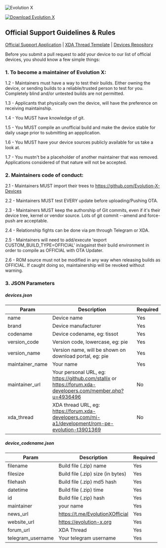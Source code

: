 ![Evolution X](https://github.com/Evolution-X/platform_manifest/raw/pie/EvoBanner.png)

[![Download Evolution X](https://img.shields.io/sourceforge/dt/evolution-x.svg)](https://sourceforge.net/projects/evolution-x/files/latest/download)

## Official Support Guidelines & Rules

[Official Support Application](https://docs.google.com/forms/d/e/1FAIpQLSe6InJeF09OMKV1G6-o9z0qhSebqvPAv4xyAuF2Ex8g7zJhiA/viewform) | [XDA Thread Template](https://raw.githubusercontent.com/Evolution-X-Devices/official_devices/master/xda/xda_template.txt) | [Devices Repository](https://github.com/Evolution-X-Devices)

Before you submit a pull request to add your device to our list of official devices, you should know a few simple things:

### 1. To become a maintainer of Evolution X:

1.2 - Maintainers must have a way to test their builds. Either owning the device, or sending builds to a reliable/trusted person to test for you. Completely blind and/or untested builds are not permitted.

1.3 - Applicants that physically own the device, will have the preference on receiving maintainship.

1.4 - You MUST have knowledge of git.

1.5 - You MUST compile an unofficial build and make the device stable for daily usage prior to submitting an appplication.

1.6 - You MUST have your device sources publicly available for us take a look at.

1.7 - You mustn't be a placeholder of another maintainer that was removed. Applications considered of that nature will not be accepted.

### 2. Maintainers code of conduct:

2.1 - Maintainers MUST import their trees to https://github.com/Evolution-X-Devices

2.2 - Maintainers MUST test EVERY update before uploading/Pushing OTA.

2.3 - Maintainers MUST keep the authorship of Git commits, even if it's their device tree, kernel or vendor source. Lots of git commit --amend and force-push are acceptable.

2.4 - Relationship fights can be done via pm through Telegram or XDA.

2.5 - Maintainers will need to add/execute 'export CUSTOM_BUILD_TYPE=OFFICIAL' in/against their build environment in order to compile as OFFICIAL with OTA Updater.

2.6 - ROM source must not be modified in any way when releasing builds as OFFICIAL. If caught doing so, maintainership will be revoked without warning.

### 3. JSON Parameters

##### devices.json
| Param | Description | Required |
|--|--|--|
| name | Device name | Yes |
| brand | Device manufacturer | Yes |
| codename | Device codename, eg: tissot | Yes |
| version_code | Version code, lowercase, eg: pie | Yes |
| version_name | Version name, will be shown on download portal, eg: pie | Yes |
| maintainer_name | Your name | Yes |
| maintainer_url | Your personal URL, eg: https://github.com/stallix or https://forum.xda-developers.com/member.php?u=4936496 | No  |4936496
| xda_thread | XDA thread URL, eg: https://forum.xda-developers.com/mi-a1/development/rom-pe-evolution-t3901369 | No |


##### device_codename.json
| Param | Description | Required |
|--|--|--|
| filename | Build file (.zip) name | Yes |
| filesize | Build file (.zip) size (in bytes) | Yes |
| filehash | Build file (.zip) md5 hash | Yes |
| datetime | Build file (.zip) time | Yes |
| id | Build file (.zip)  hash | Yes |
| maintainer | your name | Yes |
| news_url | https://t.me/EvolutionXOfficial | Yes |
| website_url | https://evolution-x.org | Yes |
| forum_url | XDA Thread | Yes |
| telegram_username | Your telegram username | Yes |
